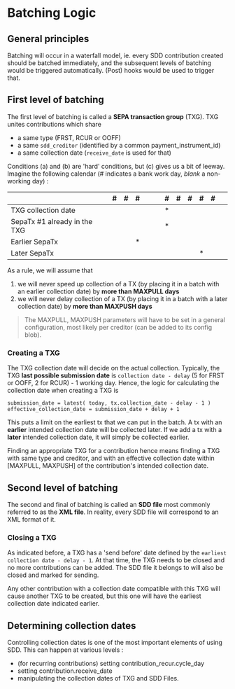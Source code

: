 # Batching Logic

## General principles

Batching will occur in a waterfall model, ie. every SDD contribution created should be batched immediately, and the subsequent levels of batching would be triggered automatically. (Post) hooks would be used to trigger that.

## First level of batching

The first level of batching is called a **SEPA transaction group** (TXG).
TXG unites contributions which share
 
* a same type (FRST, RCUR or OOFF)
* a same `sdd_creditor` (identified by a common payment_instrument_id)
* a same collection date (`receive_date` is used for that)

Conditions (a) and (b) are 'hard' conditions, but (c) gives us a bit of leeway. Imagine the following calendar (# indicates a bank work day, *blank* a non-working day) :
   
&nbsp; |  #  |  #  |  #  |  &nbsp;  |  &nbsp;  |  #  |  #  |  #  |  #  |  #  |  &nbsp;  
:----- | :-: | :-: | :-: | :-: | :-: | :-: | :-: | :-: | :-: | :-: | :-: 
TXG collection date | | | | | | * |  | | | | 
SepaTx #1 already in the TXG | | | | | | * | | | | | 
Earlier SepaTx  | | | *| | | | | | | | 
Later SepaTx  | | | | | | | | | * | | 

As a rule, we will assume that

1. we will never speed up collection of a TX (by placing it in a batch with an earlier collection date) by **more than MAXPULL days**
2. we will never delay collection of a TX (by placing it in a batch with a later collection date) by **more than MAXPUSH days**

> The MAXPULL, MAXPUSH parameters will have to be set in a general configuration, most likely per creditor (can be added to its config blob).

### Creating a TXG

The TXG collection date will decide on the actual collection. Typically, the TXG **last possible submission date** is `collection date - delay` (5 for FRST or OOFF, 2 for RCUR) - 1 working day. Hence, the logic for calculating the collection date when creating a TXG is

	submission_date = latest( today, tx.collection_date - delay - 1 )
	effective_collection_date = submission_date + delay + 1

This puts a limit on the earliest tx that we can put in the batch. A tx with an **earlier** intended collection date will be collected later. If we add  a tx with a **later** intended collection date, it will simply be collected earlier. 

Finding an appropriate TXG for a contribution hence means finding a TXG with same type and creditor, and with an effective collection date within [MAXPULL, MAXPUSH] of the contribution's intended collection date.

## Second level of batching

The second and final of batching is called an **SDD file** most commonly referred to as the **XML file**. In reality, every SDD file will correspond to an XML format of it. 

### Closing a TXG

As indicated before, a TXG has a 'send before' date defined by the `earliest collection date - delay - 1`. At that time, the TXG needs to be closed and no more contributions can be added. The SDD file it belongs to will also be closed and marked for sending. 

Any other contribution with a collection date compatible with this TXG will cause another TXG to be created, but this one will have the earliest collection date indicated earlier.


## Determining collection dates

Controlling collection dates is one of the most important elements of using SDD. This can happen at various levels :

* (for recurring contributions) setting contribution_recur.cycle_day
* setting contribution.receive_date
* manipulating the collection dates of TXG and SDD Files.

